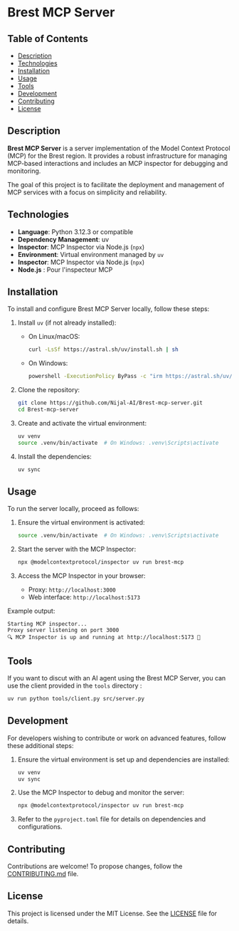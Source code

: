# Brest MCP Server

## Table of Contents
- [Description](#description)
- [Technologies](#technologies)
- [Installation](#installation)
- [Usage](#usage)
- [Tools](#tools)
- [Development](#development)
- [Contributing](#contributing)
- [License](#license)

## Description
**Brest MCP Server** is a server implementation of the Model Context Protocol (MCP) for the Brest region. It provides a robust infrastructure for managing MCP-based interactions and includes an MCP inspector for debugging and monitoring.

The goal of this project is to facilitate the deployment and management of MCP services with a focus on simplicity and reliability.

## Technologies
- **Language**: Python 3.12.3 or compatible
- **Dependency Management**: uv
- **Inspector**: MCP Inspector via Node.js (`npx`)
- **Environment**: Virtual environment managed by `uv`
- **Inspector**: MCP Inspector via Node.js (`npx`)
- **Node.js** : Pour l'inspecteur MCP
## Installation
To install and configure Brest MCP Server locally, follow these steps:

1. Install `uv` (if not already installed):
    - On Linux/macOS:
        ```bash
        curl -LsSf https://astral.sh/uv/install.sh | sh
        ```
    - On Windows:
        ```bash
        powershell -ExecutionPolicy ByPass -c "irm https://astral.sh/uv/install.ps1 | iex"
        ```

2. Clone the repository:
    ```bash
    git clone https://github.com/Nijal-AI/Brest-mcp-server.git
    cd Brest-mcp-server
    ```

3. Create and activate the virtual environment:
    ```bash
    uv venv
    source .venv/bin/activate  # On Windows: .venv\Scripts\activate
    ```

4. Install the dependencies:
    ```bash
    uv sync
    ```

## Usage
To run the server locally, proceed as follows:

1. Ensure the virtual environment is activated:
    ```bash
    source .venv/bin/activate  # On Windows: .venv\Scripts\activate
    ```

2. Start the server with the MCP Inspector:
    ```bash
    npx @modelcontextprotocol/inspector uv run brest-mcp
    ```

3. Access the MCP Inspector in your browser:
    - Proxy: `http://localhost:3000`
    - Web interface: `http://localhost:5173`

Example output:
```
Starting MCP inspector...
Proxy server listening on port 3000
🔍 MCP Inspector is up and running at http://localhost:5173 🚀
```
## Tools
If you want to discut with an AI agent using the Brest MCP Server, you can use the client provided in the `tools` directory :
```bash
uv run python tools/client.py src/server.py
```

## Development
For developers wishing to contribute or work on advanced features, follow these additional steps:

1. Ensure the virtual environment is set up and dependencies are installed:
    ``` bash
    uv venv
    uv sync
    ```

2. Use the MCP Inspector to debug and monitor the server:
    ``` bash
    npx @modelcontextprotocol/inspector uv run brest-mcp
    ```

3. Refer to the `pyproject.toml` file for details on dependencies and configurations.

## Contributing
Contributions are welcome! To propose changes, follow the [CONTRIBUTING.md](CONTRIBUTING.md) file.

## License
This project is licensed under the MIT License. See the [LICENSE](LICENSE) file for details.
